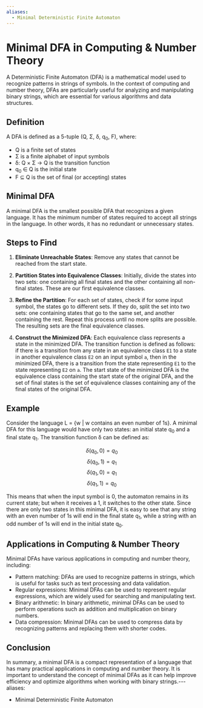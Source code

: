 ```yaml
---
aliases:
  - Minimal Deterministic Finite Automaton
---
```



# Minimal DFA in Computing & Number Theory

A Deterministic Finite Automaton (DFA) is a mathematical model used to recognize patterns in strings of symbols. In the context of computing and number theory, DFAs are particularly useful for analyzing and manipulating binary strings, which are essential for various algorithms and data structures.

## Definition

A DFA is defined as a 5-tuple (Q, Σ, δ, q<sub>0</sub>, F), where:

- Q is a finite set of states
- Σ is a finite alphabet of input symbols
- δ: Q × Σ → Q is the transition function
- q<sub>0</sub> ∈ Q is the initial state
- F ⊆ Q is the set of final (or accepting) states

## Minimal DFA

A minimal DFA is the smallest possible DFA that recognizes a given language. It has the minimum number of states required to accept all strings in the language. In other words, it has no redundant or unnecessary states.

## Steps to Find
1. **Eliminate Unreachable States**: Remove any states that cannot be reached from the start state.

2. **Partition States into Equivalence Classes**: Initially, divide the states into two sets: one containing all final states and the other containing all non-final states. These are our first equivalence classes.

3. **Refine the Partition**: For each set of states, check if for some input symbol, the states go to different sets. If they do, split the set into two sets: one containing states that go to the same set, and another containing the rest. Repeat this process until no more splits are possible. The resulting sets are the final equivalence classes.

4. **Construct the Minimized DFA**: Each equivalence class represents a state in the minimized DFA. The transition function is defined as follows: if there is a transition from any state in an equivalence class `E1` to a state in another equivalence class `E2` on an input symbol `a`, then in the minimized DFA, there is a transition from the state representing `E1` to the state representing `E2` on `a`. The start state of the minimized DFA is the equivalence class containing the start state of the original DFA, and the set of final states is the set of equivalence classes containing any of the final states of the original DFA.
## Example

Consider the language L = {w | w contains an even number of 1s}. A minimal DFA for this language would have only two states: an initial state q<sub>0</sub> and a final state q<sub>1</sub>. The transition function δ can be defined as:

$$\delta(q_0, 0) = q_0$$
$$\delta(q_0, 1) = q_1$$
$$\delta(q_1, 0) = q_1$$
$$\delta(q_1, 1) = q_0$$

This means that when the input symbol is 0, the automaton remains in its current state; but when it receives a 1, it switches to the other state. Since there are only two states in this minimal DFA, it is easy to see that any string with an even number of 1s will end in the final state q<sub>1</sub>, while a string with an odd number of 1s will end in the initial state q<sub>0</sub>.

## Applications in Computing & Number Theory

Minimal DFAs have various applications in computing and number theory, including:

- Pattern matching: DFAs are used to recognize patterns in strings, which is useful for tasks such as text processing and data validation.
- Regular expressions: Minimal DFAs can be used to represent regular expressions, which are widely used for searching and manipulating text.
- Binary arithmetic: In binary arithmetic, minimal DFAs can be used to perform operations such as addition and multiplication on binary numbers.
- Data compression: Minimal DFAs can be used to compress data by recognizing patterns and replacing them with shorter codes.

## Conclusion

In summary, a minimal DFA is a compact representation of a language that has many practical applications in computing and number theory. It is important to understand the concept of minimal DFAs as it can help improve efficiency and optimize algorithms when working with binary strings.---
aliases:
  - Minimal Deterministic Finite Automaton
